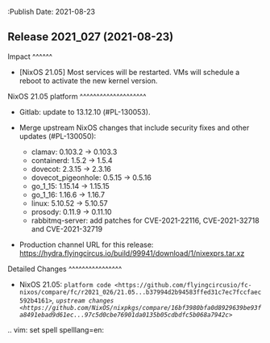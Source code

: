 :Publish Date: 2021-08-23

Release 2021_027 (2021-08-23)
-----------------------------

Impact
^^^^^^

* [NixOS 21.05] Most services will be restarted. VMs will schedule a reboot to activate the new kernel version.


NixOS 21.05 platform
^^^^^^^^^^^^^^^^^^^^

* Gitlab: update to 13.12.10 (#PL-130053).
* Merge upstream NixOS changes that include security fixes and other updates (#PL-130050):

    * clamav: 0.103.2 -> 0.103.3
    * containerd: 1.5.2 -> 1.5.4
    * dovecot: 2.3.15 -> 2.3.16
    * dovecot_pigeonhole: 0.5.15 -> 0.5.16
    * go_1_15: 1.15.14 -> 1.15.15
    * go_1_16: 1.16.6 -> 1.16.7
    * linux: 5.10.52 -> 5.10.57
    * prosody: 0.11.9 -> 0.11.10
    * rabbitmq-server: add patches for CVE-2021-22116, CVE-2021-32718 and CVE-2021-32719

* Production channel URL for this release: https://hydra.flyingcircus.io/build/99941/download/1/nixexprs.tar.xz


Detailed Changes
^^^^^^^^^^^^^^^^

* NixOS 21.05: `platform code <https://github.com/flyingcircusio/fc-nixos/compare/fc/r2021_026/21.05...b37994d2b94583ffed31c7ec7fccfaec592b4161>`_,
  `upstream changes <https://github.com/NixOS/nixpkgs/compare/16bf3980bfa0d8929639be93fa8491ebad9d61ec...97c5d0cbe76901da0135b05cdbdfc5b068a7942c>`_


.. vim: set spell spelllang=en:
